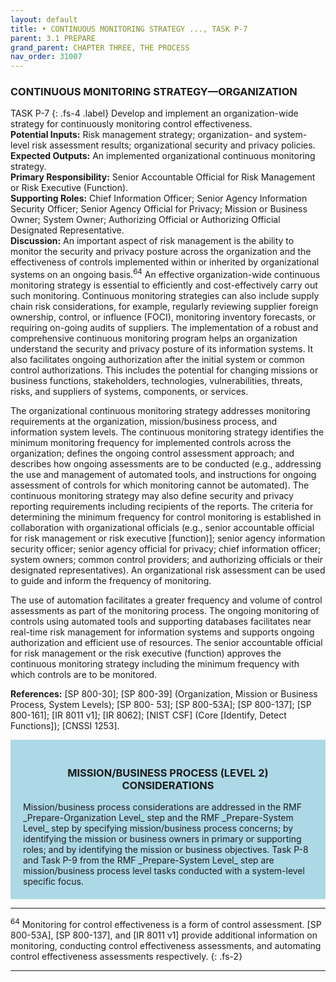 ```yaml
---
layout: default
title: • CONTINUOUS MONITORING STRATEGY ..., TASK P-7 
parent: 3.1 PREPARE
grand_parent: CHAPTER THREE, THE PROCESS
nav_order: 31007
---
```


### CONTINUOUS MONITORING STRATEGY—ORGANIZATION 
TASK P-7 
{: .fs-4 .label}
Develop and implement an organization-wide strategy for continuously monitoring control effectiveness.  
**Potential Inputs:** Risk management strategy; organization- and system-level risk assessment results; organizational security and privacy policies.  
**Expected Outputs:** An implemented organizational continuous monitoring strategy.  
**Primary Responsibility:** Senior Accountable Official for Risk Management or Risk Executive (Function).  
**Supporting Roles:** Chief Information Officer; Senior Agency Information Security Officer; Senior Agency Official for Privacy; Mission or Business Owner; System Owner; Authorizing Official or Authorizing Official Designated Representative.  
**Discussion:** An important aspect of risk management is the ability to monitor the security and privacy posture across the organization and the effectiveness of controls implemented within or inherited by organizational systems on an ongoing basis.<sup>64</sup> An effective organization-wide continuous monitoring strategy is essential to efficiently and cost-effectively carry out such monitoring. Continuous monitoring strategies can also include supply chain risk considerations, for example, regularly reviewing supplier foreign ownership, control, or influence (FOCI), monitoring inventory forecasts, or requiring on-going audits of suppliers. The implementation of a robust and comprehensive continuous monitoring program helps an organization understand the security and privacy posture of its information systems. It also facilitates ongoing authorization after the initial system or common control authorizations. This includes the potential for changing missions or business functions, stakeholders, technologies, vulnerabilities, threats, risks, and suppliers of systems, components, or services.  

The organizational continuous monitoring strategy addresses monitoring requirements at the organization, mission/business process, and information system levels. The continuous monitoring strategy identifies the minimum monitoring frequency for implemented controls across the organization; defines the ongoing control assessment approach; and describes how ongoing assessments are to be conducted (e.g., addressing the use and management of automated tools, and instructions for ongoing assessment of controls for which monitoring cannot be automated). The continuous monitoring strategy may also define security and privacy reporting requirements including recipients of the reports. The criteria for determining the minimum frequency for control monitoring is established in collaboration with organizational officials (e.g., senior accountable official for risk management or risk executive [function)]; senior agency information security officer; senior agency official for privacy; chief information officer; system owners; common control providers; and authorizing officials or their designated representatives). An organizational risk assessment can be used to guide and inform the frequency of monitoring.  

The use of automation facilitates a greater frequency and volume of control assessments as part of the monitoring process. The ongoing monitoring of controls using automated tools and supporting databases facilitates near real-time risk management for information systems and supports ongoing authorization and efficient use of resources. The senior accountable official for risk management or the risk executive (function) approves the continuous monitoring strategy including the minimum frequency with which controls are to be monitored.  

**References:** [SP 800-30]; [SP 800-39] (Organization, Mission or Business Process, System Levels); [SP 800- 53]; [SP 800-53A]; [SP 800-137]; [SP 800-161]; [IR 8011 v1]; [IR 8062]; [NIST CSF] (Core [Identify, Detect Functions]); [CNSSI 1253].

<div style="background-color:lightblue; padding:20px" markdown="1">
<h3 style="text-align:center">MISSION/BUSINESS PROCESS (LEVEL 2) CONSIDERATIONS</h3>
Mission/business process considerations are addressed in the RMF _Prepare-Organization Level_ step and the RMF _Prepare-System Level_ step by specifying mission/business process concerns; by identifying the mission or business owners in primary or supporting roles; and by identifying the mission or business objectives. Task P-8 and Task P-9 from the RMF _Prepare-System Level_ step are mission/business process level tasks conducted with a system-level specific focus.
</div>

***
<sup>64</sup> Monitoring for control effectiveness is a form of control assessment. [SP 800-53A], [SP 800-137], and [IR 8011 v1] provide additional information on monitoring, conducting control effectiveness assessments, and automating control effectiveness assessments respectively.
{: .fs-2}
***
